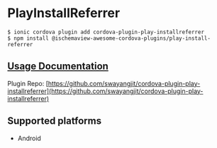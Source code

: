 # PlayInstallReferrer

```
$ ionic cordova plugin add cordova-plugin-play-installreferrer
$ npm install @ischemaview-awesome-cordova-plugins/play-install-referrer
```

## [Usage Documentation](https://danielsogl.gitbook.io/awesome-cordova-plugins/plugins/play-install-referrer/)

Plugin Repo: [https://github.com/swayangjit/cordova-plugin-play-installreferrer](https://github.com/swayangjit/cordova-plugin-play-installreferrer)



## Supported platforms

- Android
  


